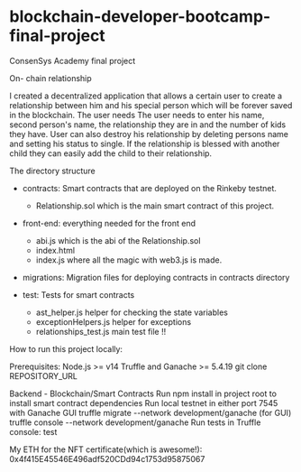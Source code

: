 # blockchain-developer-bootcamp-final-project
ConsenSys Academy final project 

On- chain relationship 

I created a decentralized application that allows a certain user to create a relationship between him and his special person which will be forever saved in the blockchain. The user needs 
The user needs to enter his name, second person's name, the relationship they are in and the number of kids they have. 
User can also destroy his relationship by deleting persons name and setting his status to single.
 If the relationship is blessed with another child they can easily add the child to their relationship. 

The directory structure

- contracts: Smart contracts that are deployed on the Rinkeby testnet.
    - Relationship.sol which is the main smart contract of this project.

- front-end: everything needed for the front end
    - abi.js which is the abi of the Relationship.sol
    - index.html 
    - index.js where all the magic with web3.js is made. 

- migrations: Migration files for deploying contracts in contracts directory

- test: Tests for smart contracts
    - ast_helper.js helper for checking the state variables
    - exceptionHelpers.js helper for exceptions
    - relationships_test.js main test file !!

How to run this project locally:

Prerequisites:
    Node.js >= v14
    Truffle and Ganache >= 5.4.19
    git clone REPOSITORY_URL

Backend - Blockchain/Smart Contracts
    Run npm install in project root to install smart contract dependencies
    Run local testnet in either port 7545 with Ganache GUI 
    truffle migrate --network development/ganache (for GUI)
    truffle console --network development/ganache
    Run tests in Truffle console: test

My ETH for the NFT certificate(which is awesome!): 0x4f415E45546E496adf520CDd94c1753d95875067
